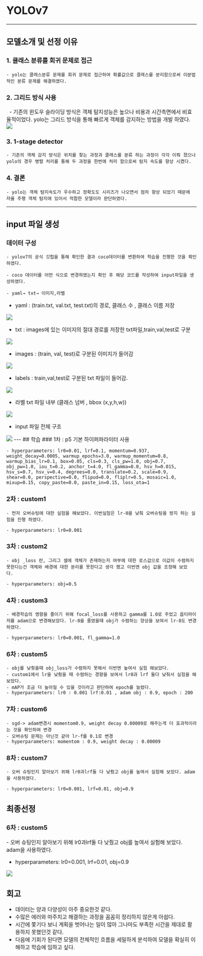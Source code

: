 # YOLOv7
---
## 모델소개 및 선정 이유

### 1. 클래스 분류를 회귀 문제로 접근

    - yolo는 클래스분류 문제를 회귀 문제로 접근하여 확률값으로 클래스를 분리함으로써 이분법적인 분류 문제를 해결하였다. 

### 2. 그리드 방식 사용
 
    - 기존의 윈도우 슬라이딩 방식은 객체 탐지성능은 높으나 비용과 시간측면에서 비효율적이었다. yolo는 그리드 방식을 통해 빠르게 객체를 감지하는 방법을 개발 하였다.
    <img src="이미지_파일/그리드 방식.JPG">

### 3. 1-stage detector

    - 기존의 객체 감지 방식은 위치를 찾는 과정과 클래스를 분류 하는 과정이 각각 이뤄 졌으나 yolo의 경우 병렬 처리를 통해 두 과정을 한번에 처리 함으로써 탐지 속도를 향상 시켰다.

### 4. 결론 

    - yolo는 객체 탐지속도가 우수하고 정확도도 시리즈가 나오면서 점차 향상 되었기 때문에 자율 주행 객체 탐지에 있어서 적합한 모델이라 판단하였다.

----
## input 파일 생성

### 데이터 구성
    - yolov7의 공식 깃헙을 통해 확인한 결과 coco데이터를 변환하여 학습을 진행한 것을 확인하였다.

    - coco 데이터를 어떤 식으로 변경하였는지 확인 후 해당 코드를 작성하여 input파일을 생성하였다.

    - yaml→ txt→ 이미지,라벨

- yaml : (train.txt, val.txt, test.txt)의 경로, 클래스 수 , 클래스 이름 저장
<img src="이미지_파일/yaml.png">

- txt : images에 있는 이미지의 절대 경로를 저장한 txt파일,train,val,test로 구분
<img src="이미지_파일/txt.png">
   
- images : (train, val, test)로 구분된 이미지가 들어감
<img src="이미지_파일/이미지.png">

- labels : train,val,test로 구분된 txt 파일이 들어감.
<img src="이미지_파일/라벨.png">
  
- 라벨 txt 파일 내부 (클래스 넘버 , bbox (x,y,h,w))
<img src="이미지_파일/라벨 txt.png">

- input 파일 전체 구조
<img src="이미지_파일/전체구조.png">
---
## 학습 
### 1차 : p5 기본 하이퍼파라미터 사용

    - hyperparameters: lr0=0.01, lrf=0.1, momentum=0.937, weight_decay=0.0005, warmup_epochs=3.0, warmup_momentum=0.8, warmup_bias_lr=0.1, box=0.05, cls=0.3, cls_pw=1.0, obj=0.7, obj_pw=1.0, iou_t=0.2, anchor_t=4.0, fl_gamma=0.0, hsv_h=0.015, hsv_s=0.7, hsv_v=0.4, degrees=0.0, translate=0.2, scale=0.9, shear=0.0, perspective=0.0, flipud=0.0, fliplr=0.5, mosaic=1.0, mixup=0.15, copy_paste=0.0, paste_in=0.15, loss_ota=1
    
### 2차 : custom1

    - 먼저 오버슈팅에 대한 실험을 해보았다. 이번실험은 lr-0을 낮춰 오버슈팅을 방지 하는 실험을 진행 하였다.

    - hyperparameters: lr0=0.001

### 3차 : custom2

    - obj _loss 란, 그리그 셀에 객체가 존재하는지 여부에 대한 로스값으로 이값이 수렴하지 못한다는건 객체와 배경에 대한 분리를 못한다고 생각 했고 이번엔 obj 값을 조정해 보았다.  

    - hyperparameters: obj=0.5

### 4차 : custom3

    - 배경학습의 영향을 줄이기 위해 focal_loss를 사용하고 gamma를 1.0로 주었고 옵티마이저를 adam으로 변경해보았다. lr-0을 줄였을때 obj가 수렴하는 양상을 보여서 lr-0도 변경하였다.

    - hyperparameters: lr0=0.001, fl_gamma=1.0
    
### 6차 : custom5

    - obj를 낮췃을때 obj_loss가 수렴하지 못해서 이번엔 높여서 실험 해보았다.
    - custom1에서 lr을 낮췄을 때 수렴하는 경향을 보여서 lr0과 lrf 둘다 낮춰서 실험을 해보았다.
    - mAP가 조금 더 높아질 수 있을 것이라고 판단하여 epoch를 늘렸다.
    - hyperparameters: lr0 : 0.001 lrf:0.01 , adam obj : 0.9, epoch : 200

### 7차 : custom6

    - sgd-> adam변경시 momentom0.9, weight decay 0.00009로 해주는게 더 효과적이라는 것을 확인하여 변경
    - 오버슈팅 문제는 아닌것 같아 lr-f를 0.1로 변경
    - hyperparameters: momentom : 0.9, weight decay : 0.00009
    
### 8차 : custom7

    - 오버 슈팅인지 알아보기 위해 lr0과lrf둘 다 낮췄고 obj를 높여서 실험해 보았다. adam을 사용하였다.

    - hyperparameters: lr0=0.001, lrf=0.01, obj=0.9
    
## 최종선정

### 6차 : custom5

- 오버 슈팅인지 알아보기 위해 lr0과lrf둘 다 낮췄고 obj를 높여서 실험해 보았다. adam을 사용하였다.

- hyperparameters: lr0=0.001, lrf=0.01, obj=0.9
<img src="이미지_파일/custom5 결과.JPG">
   

## 회고
- 데이터는 양과 다양성이 아주 중요한것 같다.
- 수많은 에러와 마주치고 해결하는 과정을 꼼꼼히 정리하지 않은게 아쉽다.
- 시간에 쫓기다 보니 계획을 벗어나는 일이 많아 그나마도 부족한 시간을 제대로 활용하지 못했던것 같다.
- 다음에 기회가 된다면 모델의 전체적인 흐름을 세밀하게 분석하여 모델을 확실히 이해하고 학습에 임하고 싶다.

